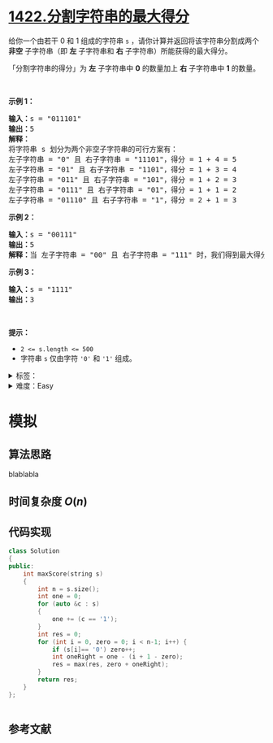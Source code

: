 # [1422.分割字符串的最大得分](https://leetcode.cn/problems/maximum-score-after-splitting-a-string/)

<p>给你一个由若干 0 和 1 组成的字符串 <code>s</code> ，请你计算并返回将该字符串分割成两个 <strong>非空</strong> 子字符串（即&nbsp;<strong>左</strong> 子字符串和 <strong>右</strong> 子字符串）所能获得的最大得分。</p>

<p>「分割字符串的得分」为 <strong>左</strong> 子字符串中 <strong>0</strong> 的数量加上 <strong>右</strong> 子字符串中 <strong>1</strong> 的数量。</p>

<p>&nbsp;</p>

<p><strong>示例 1：</strong></p>

<pre><strong>输入：</strong>s = &quot;011101&quot;
<strong>输出：</strong>5
<strong>解释：</strong>
将字符串 s 划分为两个非空子字符串的可行方案有：
左子字符串 = &quot;0&quot; 且 右子字符串 = &quot;11101&quot;，得分 = 1 + 4 = 5
左子字符串 = &quot;01&quot; 且 右子字符串 = &quot;1101&quot;，得分 = 1 + 3 = 4
左子字符串 = &quot;011&quot; 且 右子字符串 = &quot;101&quot;，得分 = 1 + 2 = 3
左子字符串 = &quot;0111&quot; 且 右子字符串 = &quot;01&quot;，得分 = 1 + 1 = 2
左子字符串 = &quot;01110&quot; 且 右子字符串 = &quot;1&quot;，得分 = 2 + 1 = 3
</pre>

<p><strong>示例 2：</strong></p>

<pre><strong>输入：</strong>s = &quot;00111&quot;
<strong>输出：</strong>5
<strong>解释：</strong>当 左子字符串 = &quot;00&quot; 且 右子字符串 = &quot;111&quot; 时，我们得到最大得分 = 2 + 3 = 5
</pre>

<p><strong>示例 3：</strong></p>

<pre><strong>输入：</strong>s = &quot;1111&quot;
<strong>输出：</strong>3
</pre>

<p>&nbsp;</p>

<p><strong>提示：</strong></p>

<ul>
	<li><code>2 &lt;= s.length &lt;= 500</code></li>
	<li>字符串 <code>s</code> 仅由字符 <code>&#39;0&#39;</code> 和 <code>&#39;1&#39;</code> 组成。</li>
</ul>

<details>
<summary>标签：</summary>
['字符串']
</details>

<details>
<summary>难度：Easy</summary>
喜欢：40
</details>

# 模拟

## 算法思路

blablabla

## 时间复杂度 $O(n)$

## 代码实现

```cpp []
class Solution
{
public:
    int maxScore(string s)
    {
        int n = s.size();
        int one = 0;
        for (auto &c : s)
        {
            one += (c == '1');
        }
        int res = 0;
        for (int i = 0, zero = 0; i < n-1; i++) {
            if (s[i]== '0') zero++;
            int oneRight = one - (i + 1 - zero);
            res = max(res, zero + oneRight);
        }
        return res;
    }
};
```

```java []

```

## 参考文献
